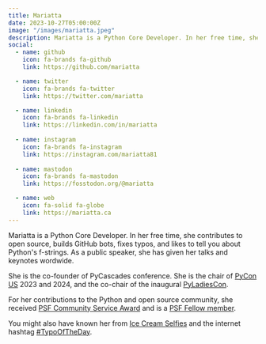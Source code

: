 ```yaml
---
title: Mariatta
date: 2023-10-27T05:00:00Z
image: "/images/mariatta.jpeg"
description: Mariatta is a Python Core Developer. In her free time, she contributes to open source, builds GitHub bots, fixes typos, and likes to tell you about Python's f-strings. As a public speaker, she has given her talks and keynotes wordwide.
social:
  - name: github
    icon: fa-brands fa-github
    link: https://github.com/mariatta

  - name: twitter
    icon: fa-brands fa-twitter
    link: https://twitter.com/mariatta

  - name: linkedin
    icon: fa-brands fa-linkedin
    link: https://linkedin.com/in/mariatta
   
  - name: instagram
    icon: fa-brands fa-instagram
    link: https://instagram.com/mariatta81
    
  - name: mastodon
    icon: fa-brands fa-mastodon
    link: https://fosstodon.org/@mariatta

  - name: web
    icon: fa-solid fa-globe
    link: https://mariatta.ca
---
```



Mariatta is a Python Core Developer. In her free time, she contributes to open source,
builds GitHub bots, fixes typos, and likes to tell you about Python's f-strings.
As a public speaker, she has given her talks and keynotes wordwide.

She is the co-founder of PyCascades conference. She is the chair of [PyCon US](https://us.pycon.org) 2023 and 2024,
and the co-chair of the inaugural [PyLadiesCon](https://conference.pyladies.com).

For her contributions to the Python and open source community,
she received [PSF Community Service Award](https://pyfound.blogspot.com/2019/02/the-north-star-of-pycascades-core.html) and
is a [PSF Fellow member](https://www.python.org/psf/fellows-roster/).

You might also have known her from [Ice Cream Selfies](https://mariatta.ca/posts/ice_cream_selfies/) 
and the internet hashtag [#TypoOfTheDay](https://mariatta.ca/posts/typo_of_the_day/).
